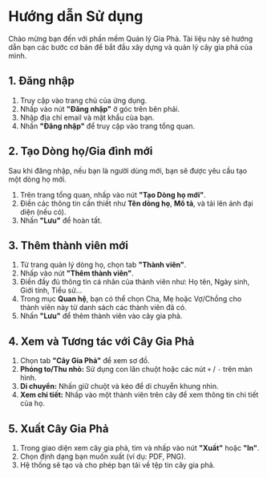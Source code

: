 # Hướng dẫn Sử dụng

Chào mừng bạn đến với phần mềm Quản lý Gia Phả. Tài liệu này sẽ hướng dẫn bạn các bước cơ bản để bắt đầu xây dựng và quản lý cây gia phả của mình.

## 1. Đăng nhập

1.  Truy cập vào trang chủ của ứng dụng.
2.  Nhấp vào nút **"Đăng nhập"** ở góc trên bên phải.
3.  Nhập địa chỉ email và mật khẩu của bạn.
4.  Nhấn **"Đăng nhập"** để truy cập vào trang tổng quan.

## 2. Tạo Dòng họ/Gia đình mới

Sau khi đăng nhập, nếu bạn là người dùng mới, bạn sẽ được yêu cầu tạo một dòng họ mới.

1.  Trên trang tổng quan, nhấp vào nút **"Tạo Dòng họ mới"**.
2.  Điền các thông tin cần thiết như **Tên dòng họ**, **Mô tả**, và tải lên ảnh đại diện (nếu có).
3.  Nhấn **"Lưu"** để hoàn tất.

## 3. Thêm thành viên mới

1.  Từ trang quản lý dòng họ, chọn tab **"Thành viên"**.
2.  Nhấp vào nút **"Thêm thành viên"**.
3.  Điền đầy đủ thông tin cá nhân của thành viên như: Họ tên, Ngày sinh, Giới tính, Tiểu sử...
4.  Trong mục **Quan hệ**, bạn có thể chọn Cha, Mẹ hoặc Vợ/Chồng cho thành viên này từ danh sách các thành viên đã có.
5.  Nhấn **"Lưu"** để thêm thành viên vào cây gia phả.

## 4. Xem và Tương tác với Cây Gia Phả

1.  Chọn tab **"Cây Gia Phả"** để xem sơ đồ.
2.  **Phóng to/Thu nhỏ:** Sử dụng con lăn chuột hoặc các nút `+` / `-` trên màn hình.
3.  **Di chuyển:** Nhấn giữ chuột và kéo để di chuyển khung nhìn.
4.  **Xem chi tiết:** Nhấp vào một thành viên trên cây để xem thông tin chi tiết của họ.

## 5. Xuất Cây Gia Phả

1.  Trong giao diện xem cây gia phả, tìm và nhấp vào nút **"Xuất"** hoặc **"In"**.
2.  Chọn định dạng bạn muốn xuất (ví dụ: PDF, PNG).
3.  Hệ thống sẽ tạo và cho phép bạn tải về tệp tin cây gia phả.